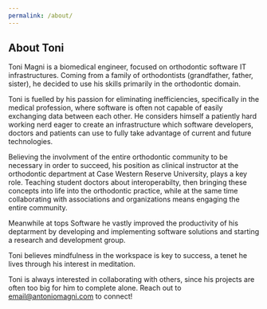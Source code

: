 ```yaml
---
permalink: /about/
---
```


## About Toni

Toni Magni is a biomedical engineer, focused on orthodontic software IT
infrastructures. Coming from a family of orthodontists (grandfather, father,
sister), he decided to use his skills primarily in the orthodontic domain.

Toni is fuelled by his passion for eliminating inefficiencies, specifically in
the medical profession, where software is often not capable of easily exchanging
data between each other. He considers himself a patiently hard working nerd
eager to create an infrastructure which software developers, doctors and
patients can use to fully take advantage of current and future technologies. 

Believing the involvment of the entire orthodontic community to be necessary in
order to succeed, his position as clinical instructor at the orthodontic
department at Case Western Reserve University, plays a key role. Teaching
student doctors about interoperabilty, then bringing these concepts into life
into the orthodontic practice, while at the same time collaborating with
associations and organizations means engaging the entire community.

Meanwhile at tops Software he vastly improved the productivity of his deptarment
by developing and implementing software solutions and starting a research and
development group.

Toni believes mindfulness in the workspace is key to success, a tenet he lives
through his interest in meditation.

Toni is always interested in collaborating with others, since his projects are
often too big for him to complete alone. Reach out to email@antoniomagni.com to
connect!